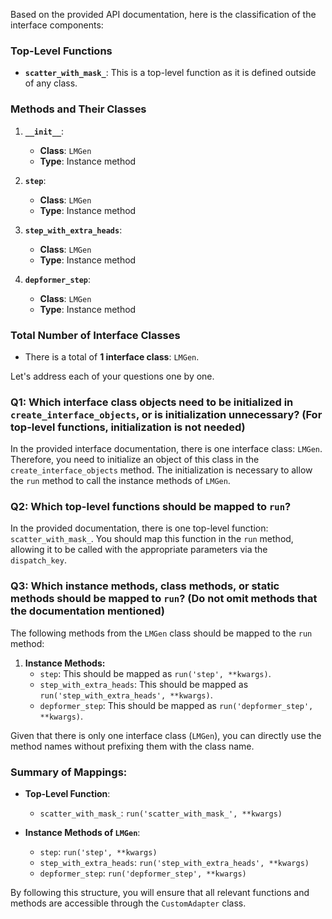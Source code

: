 Based on the provided API documentation, here is the classification of the interface components:

### Top-Level Functions
- **`scatter_with_mask_`**: This is a top-level function as it is defined outside of any class.

### Methods and Their Classes
1. **`__init__`**: 
   - **Class**: `LMGen`
   - **Type**: Instance method

2. **`step`**: 
   - **Class**: `LMGen`
   - **Type**: Instance method

3. **`step_with_extra_heads`**: 
   - **Class**: `LMGen`
   - **Type**: Instance method

4. **`depformer_step`**: 
   - **Class**: `LMGen`
   - **Type**: Instance method

### Total Number of Interface Classes
- There is a total of **1 interface class**: `LMGen`.

Let's address each of your questions one by one.

### Q1: Which interface class objects need to be initialized in `create_interface_objects`, or is initialization unnecessary? (For top-level functions, initialization is not needed)

In the provided interface documentation, there is one interface class: `LMGen`. Therefore, you need to initialize an object of this class in the `create_interface_objects` method. The initialization is necessary to allow the `run` method to call the instance methods of `LMGen`. 

### Q2: Which top-level functions should be mapped to `run`?

In the provided documentation, there is one top-level function: `scatter_with_mask_`. You should map this function in the `run` method, allowing it to be called with the appropriate parameters via the `dispatch_key`.

### Q3: Which instance methods, class methods, or static methods should be mapped to `run`? (Do not omit methods that the documentation mentioned)

The following methods from the `LMGen` class should be mapped to the `run` method:

1. **Instance Methods:**
   - `step`: This should be mapped as `run('step', **kwargs)`.
   - `step_with_extra_heads`: This should be mapped as `run('step_with_extra_heads', **kwargs)`.
   - `depformer_step`: This should be mapped as `run('depformer_step', **kwargs)`.

Given that there is only one interface class (`LMGen`), you can directly use the method names without prefixing them with the class name. 

### Summary of Mappings:
- **Top-Level Function**: 
  - `scatter_with_mask_`: `run('scatter_with_mask_', **kwargs)`
  
- **Instance Methods of `LMGen`**: 
  - `step`: `run('step', **kwargs)`
  - `step_with_extra_heads`: `run('step_with_extra_heads', **kwargs)`
  - `depformer_step`: `run('depformer_step', **kwargs)`

By following this structure, you will ensure that all relevant functions and methods are accessible through the `CustomAdapter` class.